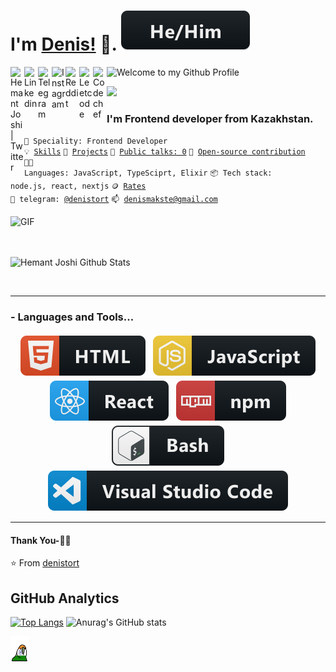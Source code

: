 
# I'm [Denis!](https://https://github.com/denistort/denistort) 👋.  <img src="https://raw.githubusercontent.com/8bithemant/8bithemant/master/svg/pronouns/hehim.svg" >

<img src="https://github.com/BrunnerLivio/brunnerlivio/blob/master/images/welcome.png?raw=true" style="max-width: 100%;" alt="Welcome to my Github Profile" />
<a href="https://twitter.com/wewe">
  <img align="left" alt="Hemant Joshi| Twitter" width="22px" src="https://cdn.jsdelivr.net/npm/simple-icons@v3/icons/twitter.svg" />
</a>
<a href="https://www.linkedin.com/wewe">
  <img align="left" alt="Linkedin" width="22px" src="https://cdn.jsdelivr.net/npm/simple-icons@v3/icons/linkedin.svg" />
</a>
<a href="https://t.me/denistort">
  <img align="left" alt="Telegram" width="22px" src="https://cdn.jsdelivr.net/npm/simple-icons@v3/icons/telegram.svg" />
</a>
<a href="https://www.instagram.com/denissinedo/">
  <img align="left" alt="Instagram" width="22px" src="https://cdn.jsdelivr.net/npm/simple-icons@v3/icons/instagram.svg" />
</a>
<a href="https://www.reddit.com/user//">
  <img align="left" alt=" Reddit" width="22px" src="https://cdn.jsdelivr.net/npm/simple-icons@v3/icons/reddit.svg" />
</a>
<a href="https://leetcode.com/">
  <img align="left" alt="Leetcode" width="22px" src="https://cdn.jsdelivr.net/npm/simple-icons@v3/icons/leetcode.svg" />
</a>
<a href="https://www.codechef.com/users/we">
  <img align="left" alt=" Codechef" width="22px" src="https://cdn.jsdelivr.net/npm/simple-icons@v3/icons/codechef.svg" />
</a>

![](https://visitor-badge.glitch.me/badge?page_id=denistort.denistort)


### I'm Frontend developer from Kazakhstan.

<code>👷 Speciality: Frontend Developer</code><br>
<code>💡 [Skills](SKILLS.md)</code>
<code>🧻 [Projects](PROJECTS.md)</code>
<code>📢 [Public talks: 0](TALKS.md)</code>
<code>👀 [Open-source contribution](CONTRIBUTION.md)</code><br>
<code>🧑‍💻 Languages: JavaScript, TypeSciprt, Elixir</code>
<code>📦 Tech stack: node.js, react, nextjs</code>
<code>🪙 [Rates](RATES.md)</code><br>
<code>💬 telegram: [@denistort](https://telegram.me/denistort)</code>
<code>📫 [denismakste@gmail.com](mailto:denismakste@gmail.com)</code>

<img align="center" height="250px" width="100%" alt="GIF" src="https://c.tenor.com/mGgWY8RkgYMAAAAC/hello-world.gif" />

<br />
<br />
<br />


![Hemant Joshi Github Stats](https://github-readme-stats.vercel.app/api?username=denistort&show_icons=true&title_color=fff&icon_color=79ff97&text_color=9f9f9f&bg_color=151515)

<br />

*************

### - Languages and Tools...

<p align="center">
 <img src="https://raw.githubusercontent.com/8bithemant/8bithemant/master/svg/dev/languages/html.svg" alt="Twitter" style="vertical-align:top; margin:4px">
 <img src="https://raw.githubusercontent.com/8bithemant/8bithemant/master/svg/dev/languages/js.svg" alt="Twitter" style="vertical-align:top; margin:4px">
 <img src="https://raw.githubusercontent.com/8bithemant/8bithemant/master/svg/dev/frameworks/react.svg" alt="Twitter" style="vertical-align:top; margin:4px">
 <img src="https://raw.githubusercontent.com/8bithemant/8bithemant/master/svg/dev/services/npm.svg" alt="Twitter" style="vertical-align:top; margin:4px">
 <img src="https://raw.githubusercontent.com/8bithemant/8bithemant/master/svg/dev/tools/bash.svg" alt="Twitter" style="vertical-align:top; margin:4px">
 <img src="https://raw.githubusercontent.com/8bithemant/8bithemant/master/svg/dev/tools/visualstudio_code.svg" alt="Twitter" style="vertical-align:top; margin:4px">
</p>


***********************************

#### Thank You-🙏🏼



⭐️ From [denistort](https://github.com/denistort)


## GitHub Analytics
[![Top Langs](https://github-readme-stats.vercel.app/api/top-langs/?username=denistort&layout=compact)](https://github.com/denistort/github-readme-stats)
![Anurag's GitHub stats](https://github-readme-stats.vercel.app/api?username=denistort&show_icons=true&theme=radical)

<img src="https://raw.githubusercontent.com/ItsAnunesS/ItsAnunesS/master/src/img/parrots/flags/indiaparrot.gif" width="30" height="40"/>

